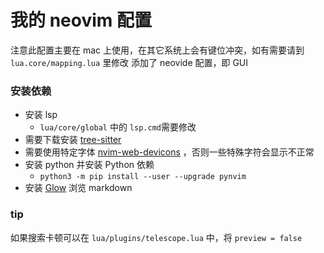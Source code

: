 # 我的 neovim 配置

注意此配置主要在 mac 上使用，在其它系统上会有键位冲突，如有需要请到 `lua.core/mapping.lua` 里修改
添加了 neovide 配置，即 GUI

### 安装依赖

* 安装 lsp
  * `lua/core/global` 中的 `lsp.cmd`需要修改
* 需要下载安装 [tree-sitter](https://github.com/tree-sitter/tree-sitter)
* 需要使用特定字体 [nvim-web-devicons](https://github.com/kyazdani42/nvim-web-devicons) ，否则一些特殊字符会显示不正常
* 安装 python 并安装 Python 依赖
  * `python3 -m pip install --user --upgrade pynvim`
* 安装 [Glow](https://github.com/charmbracelet/glow) 浏览 markdown

### tip

如果搜索卡顿可以在 `lua/plugins/telescope.lua` 中，将 `preview = false`
